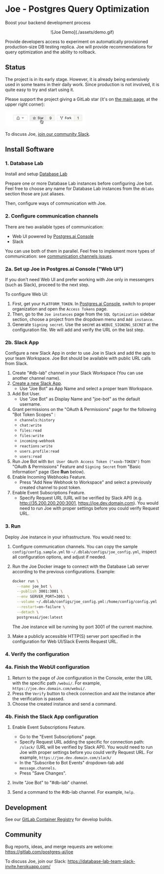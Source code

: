 # Joe - Postgres Query Optimization
Boost your backend development process

<div align="center">
    ![Joe Demo](./assets/demo.gif)
</div>

Provide developers access to experiment on automatically provisioned
production-size DB testing replica. Joe will provide recommendations
for query optimization and the ability to rollback.

## Status

The project is in its early stage. However, it is already being extensively used
in some teams in their daily work. Since production is not involved, it is
quite easy to try and start using it.

Please support the project giving a GitLab star (it's on [the main page](https://gitlab.com/postgres-ai/joe),
at the upper right corner):

![Add a star](./assets/star.gif)

To discuss Joe, [join our community Slack](https://database-lab-team-slack-invite.herokuapp.com/).

## Install Software

### 1. Database Lab
Install and setup [Database Lab](https://gitlab.com/postgres-ai/database-lab)
 
Prepare one or more Database Lab instances before configuring Joe bot. Feel free to choose any name for Database Lab instances from the `dblabs` section those are just aliases.

Then, configure ways of communication with Joe.

### 2. Configure communication channels

There are two available types of communication:
- Web UI powered by [Postgres.ai Console](https://postgres.ai/console/)
- Slack

You can use both of them in parallel. Feel free to implement more types of communication: see [communication channels issues](https://gitlab.com/postgres-ai/joe/-/issues?label_name%5B%5D=Communication+channel).

### 2a. Set up Joe in Postgres.ai Console ("Web UI")
If you don't need Web UI and prefer working with Joe only in messengers (such as Slack), proceed to the next step.

To configure Web UI:

1. First, get your `PLATFORM_TOKEN`. In [Postgres.ai Console](https://postgres.ai/console/), switch to proper organization and open the `Access Tokens` page.
1. Then, go to the `Joe instances` page from the `SQL Optimization` sidebar section, choose a project from the dropdown menu and `Add instance`.
1. Generate `Signing secret`. Use the secret as `WEBUI_SIGNING_SECRET` at the configuration file. We will add and verify the URL on the last step.


### 2b. Slack App
Configure a new Slack App in order to use Joe in Slack and add the app to your
team Workspace. Joe Bot should be available with public URL calls from Slack.
1. Create "#db-lab" channel in your Slack Workspace (You can use another channel name).
1. [Create a new Slack App](https://api.slack.com/apps?new_app=1).
    * Use "Joe Bot" as App Name and select a proper team Workspace.
1. Add Bot User.
    * Use "Joe Bot" as Display Name and "joe-bot" as the default username.
1. Grant permissions on the "OAuth & Permissions" page for the following "Bot Token Scopes" :
    * `channels:history`
    * `chat:write`
    * `files:read`
    * `files:write`
    * `incoming-webhook`
    * `reactions:write`
    * `users.profile:read`
    * `users:read`
1. Run Joe Bot with `Bot User OAuth Access Token ("xoxb-TOKEN")` from "OAuth & Permissions" Feature and `Signing Secret` from "Basic Information" page (See **Run** below).
1. Enable Incoming Webhooks Feature.
    * Press "Add New Webhook to Workspace" and select a previously created channel to post token.
1. Enable Event Subscriptions Feature.
    * Specify Request URL (URL will be verified by Slack API) (e.g. http://35.200.200.200:3001, https://joe.dev.domain.com). You would need to run Joe with proper settings before you could verify Request URL.

### 3. Run
Deploy Joe instance in your infrastructure. You would need to:

1. Configure communication channels. You can copy the sample `config/config.sample.yml` to `~/.dblab/configs/joe_config.yml`, inspect all configuration options, and adjust if needed.
   
1. Run the Joe Docker image to connect with the Database Lab server according to the previous configurations. 
    Example:

    ```bash
    docker run \
      --name joe_bot \
      --publish 3001:3001 \
      --env SERVER_PORT=3001 \
      --volume ~/.dblab/configs/joe_config.yml:/home/config/config.yml \
      --restart=on-failure \
      --detach \
      postgresai/joe:latest
    ``` 
    The Joe instance will be running by port 3001 of the current machine.
    
1. Make a publicly accessible HTTP(S) server port specified in the configuration for Web UI/Slack Events Request URL.

### 4. Verify the configuration

### 4a. Finish the WebUI configuration

1. Return to the page of Joe configuration in the Console, enter the URL with the specific path `/webui/`. For example, `https://joe.dev.domain.com/webui/`.
1. Press the `Verify` button to check connection and `Add` the instance after the verification is passed.
1. Choose the created instance and send a command.


### 4b. Finish the Slack App configuration
1. Enable Event Subscriptions Feature.
    * Go to the "Event Subscriptions" page.
    * Specify Request URL adding the specific for connection path: `/slack/` (URL will be verified by Slack API). You would need to run Joe with proper settings before you could verify Request URL. For example, `https://joe.dev.domain.com/slack/`
    * In the "Subscribe to Bot Events" dropdown-tab add `message.channels`.
    * Press "Save Changes".

1. Invite "Joe Bot" to "#db-lab" channel.
1. Send a command to the #db-lab channel. For example, `help`.


## Development
See our [GitLab Container Registry](https://gitlab.com/postgres-ai/joe/container_registry) for develop builds. 

## Community

Bug reports, ideas, and merge requests are welcome: https://gitlab.com/postgres-ai/joe

To discuss Joe, join our Slack: https://database-lab-team-slack-invite.herokuapp.com/

